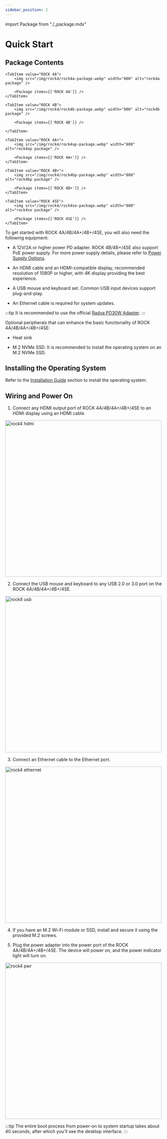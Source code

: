 ```yaml
---
sidebar_position: 2
---
```


import Package from "./\_package.mdx"

# Quick Start

## Package Contents

<Tabs queryString="model">

    <TabItem value="ROCK 4A">
        <img src="/img/rock4/rock4a-package.webp" width="800" alt="rock4a package" />

        <Package items={['ROCK 4A']} />
    </TabItem>

    <TabItem value="ROCK 4B">
        <img src="/img/rock4/rock4b-package.webp" width="800" alt="rock4b package" />

        <Package items={['ROCK 4B']} />

    </TabItem>

    <TabItem value="ROCK 4A+">
        <img src="/img/rock4/rock4ap-package.webp" width="800" alt="rock4ap package" />

        <Package items={['ROCK 4A+']} />
    </TabItem>

    <TabItem value="ROCK 4B+">
        <img src="/img/rock4/rock4bp-package.webp" width="800" alt="rock4bp package" />

        <Package items={['ROCK 4B+']} />
    </TabItem>

    <TabItem value="ROCK 4SE">
        <img src="/img/rock4/rock4se-package.webp" width="800" alt="rock4se package" />

        <Package items={['ROCK 4SE']} />
    </TabItem>

</Tabs>

To get started with ROCK 4A/4B/4A+/4B+/4SE, you will also need the following equipment:

- A 12V/2A or higher power PD adapter. ROCK 4B/4B+/4SE also support PoE power supply. For more power supply details, please refer to [Power Supply Options](./power-supply).

- An HDMI cable and an HDMI-compatible display, recommended resolution of 1080P or higher, with 4K display providing the best experience.

- A USB mouse and keyboard set. Common USB input devices support plug-and-play.

- An Ethernet cable is required for system updates.

:::tip
It is recommended to use the official [Radxa PD30W Adapter](../../../accessories/pd_30w).
:::

Optional peripherals that can enhance the basic functionality of ROCK 4A/4B/4A+/4B+/4SE:

- Heat sink

- M.2 NVMe SSD. It is recommended to install the operating system on an M.2 NVMe SSD.

## Installing the Operating System

Refer to the [Installation Guide](./install-os) section to install the operating system.

## Wiring and Power On

1. Connect any HDMI output port of ROCK 4A/4B/4A+/4B+/4SE to an HDMI display using an HDMI cable.

<img src="/img/rock4/rock4p_hdmi.webp" width="500" alt="rock4 hdmi" />

2. Connect the USB mouse and keyboard to any USB 2.0 or 3.0 port on the ROCK 4A/4B/4A+/4B+/4SE.

<img src="/img/rock4/rock4p_usb.webp" width="500" alt="rock4 usb" />

3. Connect an Ethernet cable to the Ethernet port.

<img src="/img/rock4/rock4p_ethernet.webp" width="500" alt="rock4 ethernet" />

4. If you have an M.2 Wi-Fi module or SSD, install and secure it using the provided M.2 screws.

5. Plug the power adapter into the power port of the ROCK 4A/4B/4A+/4B+/4SE. The device will power on, and the power indicator light will turn on.

<img src="/img/rock4/rock4p_power.webp" alt="rock4 pwr" width="500" />

:::tip
The entire boot process from power-on to system startup takes about 40 seconds, after which you'll see the desktop interface.
:::
